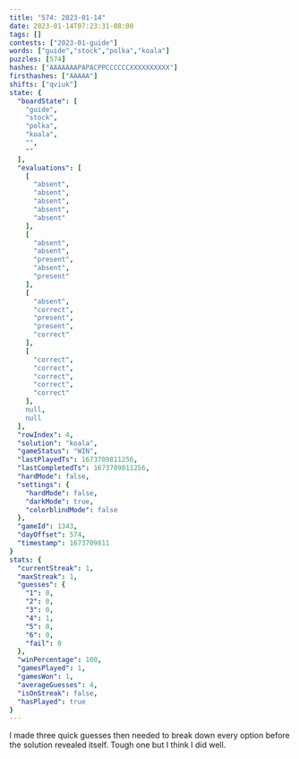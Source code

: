 ```yaml
---
title: "574: 2023-01-14"
date: 2023-01-14T07:23:31-08:00
tags: []
contests: ["2023-01-guide"]
words: ["guide","stock","polka","koala"]
puzzles: [574]
hashes: ["AAAAAAAPAPACPPCCCCCCXXXXXXXXXX"]
firsthashes: ["AAAAA"]
shifts: ["qviuk"]
state: {
  "boardState": [
    "guide",
    "stock",
    "polka",
    "koala",
    "",
    ""
  ],
  "evaluations": [
    [
      "absent",
      "absent",
      "absent",
      "absent",
      "absent"
    ],
    [
      "absent",
      "absent",
      "present",
      "absent",
      "present"
    ],
    [
      "absent",
      "correct",
      "present",
      "present",
      "correct"
    ],
    [
      "correct",
      "correct",
      "correct",
      "correct",
      "correct"
    ],
    null,
    null
  ],
  "rowIndex": 4,
  "solution": "koala",
  "gameStatus": "WIN",
  "lastPlayedTs": 1673709811256,
  "lastCompletedTs": 1673709811256,
  "hardMode": false,
  "settings": {
    "hardMode": false,
    "darkMode": true,
    "colorblindMode": false
  },
  "gameId": 1343,
  "dayOffset": 574,
  "timestamp": 1673709811
}
stats: {
  "currentStreak": 1,
  "maxStreak": 1,
  "guesses": {
    "1": 0,
    "2": 0,
    "3": 0,
    "4": 1,
    "5": 0,
    "6": 0,
    "fail": 0
  },
  "winPercentage": 100,
  "gamesPlayed": 1,
  "gamesWon": 1,
  "averageGuesses": 4,
  "isOnStreak": false,
  "hasPlayed": true
}
---
```

<!-- more -->
I made three quick guesses then needed to break down every option before the solution revealed itself. Tough one but I think I did well. 
